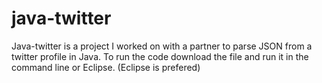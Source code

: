 # java-twitter
Java-twitter is a project I worked on with a partner to parse JSON from a twitter profile in Java. 
To run the code download the file and run it in the command line or Eclipse. (Eclipse is prefered) 
